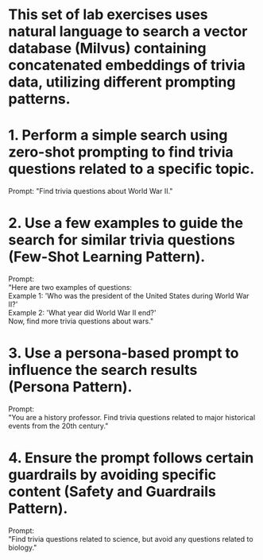 # This set of lab exercises uses natural language to search a vector database (Milvus) containing concatenated embeddings of trivia data, utilizing different prompting patterns.

# **1. Perform a simple search using zero-shot prompting to find trivia questions related to a specific topic.**

Prompt: "Find trivia questions about World War II."

# **2. Use a few examples to guide the search for similar trivia questions (Few-Shot Learning Pattern).**

Prompt:  
"Here are two examples of questions:  
Example 1: 'Who was the president of the United States during World War II?'  
Example 2: 'What year did World War II end?'  
Now, find more trivia questions about wars."

# **3. Use a persona-based prompt to influence the search results (Persona Pattern).**

Prompt:  
"You are a history professor. Find trivia questions related to major historical events from the 20th century."

# **4. Ensure the prompt follows certain guardrails by avoiding specific content (Safety and Guardrails Pattern).**

Prompt:  
"Find trivia questions related to science, but avoid any questions related to biology."


